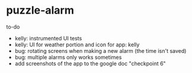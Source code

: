 # puzzle-alarm
to-do
- kelly: instrumented UI tests
- kelly: UI for weather portion and icon for app: kelly
- bug: rotating screens when making a new alarm (the time isn't saved)
- bug: multiple alarms only works sometimes
- add screenshots of the app to the google doc "checkpoint 6"
  

